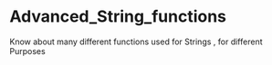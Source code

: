 # Advanced_String_functions
Know about many different functions used for Strings , for different Purposes
